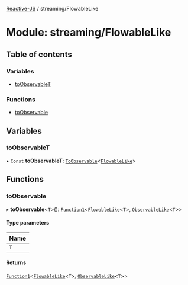 [Reactive-JS](../README.md) / streaming/FlowableLike

# Module: streaming/FlowableLike

## Table of contents

### Variables

- [toObservableT](streaming_FlowableLike.md#toobservablet)

### Functions

- [toObservable](streaming_FlowableLike.md#toobservable)

## Variables

### toObservableT

• `Const` **toObservableT**: [`ToObservable`](rx.md#toobservable)<[`FlowableLike`](../interfaces/streaming.FlowableLike.md)\>

## Functions

### toObservable

▸ **toObservable**<`T`\>(): [`Function1`](functions.md#function1)<[`FlowableLike`](../interfaces/streaming.FlowableLike.md)<`T`\>, [`ObservableLike`](../interfaces/rx.ObservableLike.md)<`T`\>\>

#### Type parameters

| Name |
| :------ |
| `T` |

#### Returns

[`Function1`](functions.md#function1)<[`FlowableLike`](../interfaces/streaming.FlowableLike.md)<`T`\>, [`ObservableLike`](../interfaces/rx.ObservableLike.md)<`T`\>\>
